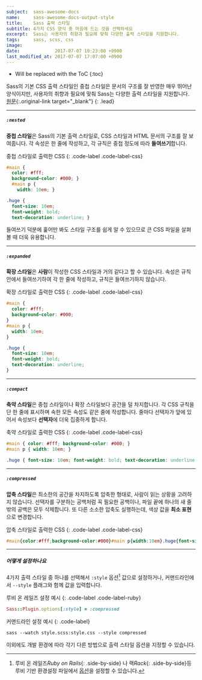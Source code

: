 ```yaml
---
subject:  sass-awesome-docs
name:     sass-awesome-docs-output-style
title:    Sass 출력 스타일
subtitle: 4가지 CSS 양식 중 마음에 드는 것을 선택하세요
excerpt:  Sass는 사용자의 취향과 필요에 맞춰 다양한 출력 스타일을 지원합니다.
tags:     sass, scss, css
image:    
date:             2017-07-07 10:23:00 +0900
last_modified_at: 2017-07-07 17:07:00 +0900
---
```


* Will be replaced with the ToC
{:toc}

Sass의 기본 CSS 출력 스타일인 중첩 스타일은 문서의 구조를 잘 반영한 매우 뛰어난 양식이지만,
사용자의 취향과 필요에 맞춰 Sass는 다양한 출력 스타일을 지원합니다.
[원문](http://sass-lang.com/documentation/file.SASS_REFERENCE.html#output_style){:.original-link target="_blank"}
{: .lead}
<!--more-->
***

##### `:nested` 
**중첩 스타일**은 Sass의 기본 출력 스타일로, CSS 스타일과 HTML 문서의 구조를 잘 보여줍니다.
각 속성은 한 줄에 작성하고, 각 규칙은 중첩 정도에 따라 **들여쓰기**합니다.

중첩 스타일로 출력한 CSS
{: .code-label .code-label-css}
~~~ css
#main {
  color: #fff;
  background-color: #000; }
  #main p {
    width: 10em; }

.huge {
  font-size: 10em;
  font-weight: bold;
  text-decoration: underline; }
~~~

들여쓰기 덕분에 훑어만 봐도 스타일 구조를 쉽게 알 수 있으므로 큰 CSS 파일을 살펴볼 때 더욱 유용합니다.

***

##### `:expanded`
**확장 스타일**은 **사람**이 작성한 CSS 스타일과 거의 같다고 할 수 있습니다.
속성은 규칙 안에서 들여쓰기하여 각 한 줄에 작성하고, 규칙은 들여쓰기하지 않습니다.

확장 스타일로 출력한 CSS
{: .code-label .code-label-css}
~~~ css
#main {
  color: #fff;
  background-color: #000;
}
#main p {
  width: 10em;
}

.huge {
  font-size: 10em;
  font-weight: bold;
  text-decoration: underline;
}
~~~

***

##### `:compact`

**축약 스타일**은 중첩 스타일이나 확장 스타일보다 공간을 덜 차지합니다.
각 CSS 규칙을 단 한 줄에 표시하며 속한 모든 속성도 같은 줄에 작성합니다. 
줄마다 선택자가 앞에 있어서 속성보다 **선택자**에 더욱 집중하게 합니다.

축약 스타일로 출력한 CSS
{: .code-label .code-label-css}
~~~ css
#main { color: #fff; background-color: #000; }
#main p { width: 10em; }

.huge { font-size: 10em; font-weight: bold; text-decoration: underline; }
~~~

***

##### `:compressed`
**압축 스타일**은 최소한의 공간을 차지하도록 압축한 형태로, 사람이 읽는 상황을 고려하지 않습니다.
선택자를 구분하는 공백처럼 꼭 필요한 공백이나, 파일 끝에 하나의 새 줄 밖의 공백은 모두 삭제합니다.
또 다른 소소한 압축도 실행하는데, 색상 값을 **최소 표현**으로 변경합니다.

압축 스타일로 출력한 CSS
{: .code-label .code-label-css}
~~~ css
#main{color:#fff;background-color:#000}#main p{width:10em}.huge{font-size:10em;font-weight:bold;text-decoration:underline}
~~~

***

##### 어떻게 설정하나요
4가지 출력 스타일 중 하나를 선택해서 `:style` 옵션[^option] 값으로 설정하거나, 커맨드라인에서 `--style` 플래그와 함께 값을 입력합니다.

루비 온 레일즈 설정 예시
{: .code-label .code-label-ruby}
~~~ ruby
Sass::Plugin.options[:style] = :compressed
~~~
커맨드라인 설정 예시
{: .code-label}
~~~
sass --watch style.scss:style.css --style compressed
~~~

이외에도 개발 환경에 따라 각기 다른 방법으로 출력 스타일 옵션을 지정할 수 있습니다.


[^option]: 루비 온 레일즈*Ruby on Rails*{: .side-by-side} 나 랙*Rack*{: .side-by-side}등 루비 기반 환경설정 파일에서 [옵션](http://sass-lang.com/documentation/file.SASS_REFERENCE.html#options)을 설정할 수 있습니다.